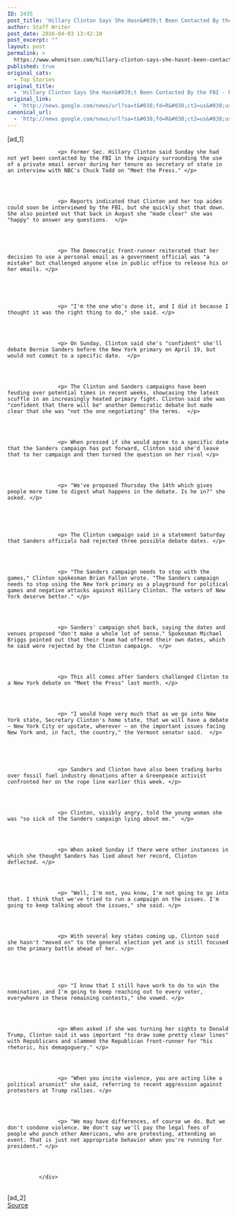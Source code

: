 ```yaml
---
ID: 2435
post_title: 'Hillary Clinton Says She Hasn&#039;t Been Contacted By the FBI &#8211; NBCNews.com'
author: Staff Writer
post_date: 2016-04-03 13:42:10
post_excerpt: ""
layout: post
permalink: >
  https://www.whenitson.com/hillary-clinton-says-she-hasnt-been-contacted-by-the-fbi-nbcnews-com/
published: true
original_cats:
  - Top Stories
original_title:
  - 'Hillary Clinton Says She Hasn&#039;t Been Contacted By the FBI - NBCNews.com'
original_link:
  - 'http://news.google.com/news/url?sa=t&#038;fd=R&#038;ct2=us&#038;usg=AFQjCNFreH1kNBrO2mEImkMvwnjzkya8_A&#038;clid=c3a7d30bb8a4878e06b80cf16b898331&#038;cid=52779073304435&#038;ei=sR0BV7DhBJeRhAGa9q3YBw&#038;url=http://www.nbcnews.com/meet-the-press/hillary-clinton-says-she-hasn-t-been-contacted-fbi-n549886'
canonical_url:
  - 'http://news.google.com/news/url?sa=t&#038;fd=R&#038;ct2=us&#038;usg=AFQjCNFreH1kNBrO2mEImkMvwnjzkya8_A&#038;clid=c3a7d30bb8a4878e06b80cf16b898331&#038;cid=52779073304435&#038;ei=sR0BV7DhBJeRhAGa9q3YBw&#038;url=http://www.nbcnews.com/meet-the-press/hillary-clinton-says-she-hasn-t-been-contacted-fbi-n549886'
---
```

 [ad_1]
<br><div itemprop="articleBody" readability="135.45471742729">
                
              
              
              
                
                
                
                
                
                
                
                    
                
                
                
                
                
                
                
                
                
                
                
              
              
              
                    <p> Former Sec. Hillary Clinton said Sunday she had not yet been contacted by the FBI in the inquiry surrounding the use of a private email server during her tenure as secretary of state in an interview with NBC's Chuck Todd on "Meet the Press." </p>
                
              
              
              
                    <p> Reports indicated that Clinton and her top aides could soon be interviewed by the FBI, but she quickly shot that down. She also pointed out that back in August she "made clear" she was "happy" to answer any questions.  </p>
                
              
              
              
                    <p> The Democratic front-runner reiterated that her decision to use a personal email as a government official was "a mistake" but challenged anyone else in public office to release his or her emails. </p>
                
              
                    
              
              
                    <p> "I'm the one who's done it, and I did it because I thought it was the right thing to do," she said. </p>
                
              
              
              
                    <p> On Sunday, Clinton said she's "confident" she'll debate Bernie Sanders before the New York primary on April 19, but would not commit to a specific date.  </p>
                
              
              
              
                    <p> The Clinton and Sanders campaigns have been feuding over potential times in recent weeks, showcasing the latest scuffle in an increasingly heated primary fight. Clinton said she was "confident that there will be" another Democratic debate but made clear that she was "not the one negotiating" the terms.  </p>
                
              
              
              
                    <p> When pressed if she would agree to a specific date that the Sanders campaign has put forward, Clinton said she'd leave that to her campaign and then turned the question on her rival </p>
                
              
              
              
                    <p> "We've proposed Thursday the 14th which gives people more time to digest what happens in the debate. Is he in?" she asked. </p>
                
              
                    
              
              
                    <p> The Clinton campaign said in a statement Saturday that Sanders officials had rejected three possible debate dates. </p>
                
              
              
              
                    <p> "The Sanders campaign needs to stop with the games," Clinton spokesman Brian Fallon wrote. "The Sanders campaign needs to stop using the New York primary as a playground for political games and negative attacks against Hillary Clinton. The voters of New York deserve better." </p>
                
              
              
              
                    <p> Sanders' campaign shot back, saying the dates and venues proposed "don't make a whole lot of sense." Spokesman Michael Briggs pointed out that their team had offered their own dates, which he said were rejected by the Clinton campaign.  </p>
                
              
              
              
                    <p> This all comes after Sanders challenged Clinton to a New York debate on "Meet the Press" last month. </p>
                
              
              
              
                    <p> "I would hope very much that as we go into New York state, Secretary Clinton's home state, that we will have a debate — New York City or upstate, wherever — on the important issues facing New York and, in fact, the country," the Vermont senator said.  </p>
                
              
                    
              
              
                    <p> Sanders and Clinton have also been trading barbs over fossil fuel industry donations after a Greenpeace activist confronted her on the rope line earlier this week. </p>
                
              
              
              
                    <p> Clinton, visibly angry, told the young woman she was "so sick of the Sanders campaign lying about me."  </p>
                
              
              
              
                    <p> When asked Sunday if there were other instances in which she thought Sanders has lied about her record, Clinton deflected. </p>
                
              
              
              
                    <p> "Well, I'm not, you know, I'm not going to go into that. I think that we've tried to run a campaign on the issues. I'm going to keep talking about the issues," she said. </p>
                
              
              
              
                    <p> With several key states coming up, Clinton said she hasn't "moved on" to the general election yet and is still focused on the primary battle ahead of her. </p>
                
              
                    
              
              
                    <p> "I know that I still have work to do to win the nomination, and I'm going to keep reaching out to every voter, everywhere in these remaining contests," she vowed. </p>
                
              
              
              
                    <p> When asked if she was turning her sights to Donald Trump, Clinton said it was important "to draw some pretty clear lines" with Republicans and slammed the Republican front-runner for "his rhetoric, his demagoguery." </p>
                
              
              
              
                    <p> "When you incite violence, you are acting like a political arsonist" she said, referring to recent aggression against protesters at Trump rallies. </p>
                
              
              
              
                    <p> "We may have differences, of course we do. But we don't condone violence. We don't say we'll pay the legal fees of people who punch other Americans, who are protesting, attending an event. That is just not appropriate behavior when you're running for president." </p>
                
              
              
              
              </div>
<br>[ad_2]
<br><a href="http://news.google.com/news/url?sa=t&#038;fd=R&#038;ct2=us&#038;usg=AFQjCNFreH1kNBrO2mEImkMvwnjzkya8_A&#038;clid=c3a7d30bb8a4878e06b80cf16b898331&#038;cid=52779073304435&#038;ei=sR0BV7DhBJeRhAGa9q3YBw&#038;url=http://www.nbcnews.com/meet-the-press/hillary-clinton-says-she-hasn-t-been-contacted-fbi-n549886">Source </a>